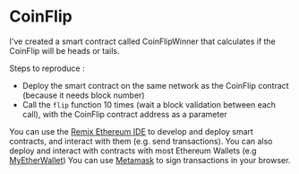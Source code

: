 # CoinFlip

I've created a smart contract called CoinFlipWinner that calculates if the CoinFlip will be heads or tails.

Steps to reproduce :

- Deploy the smart contract on the same network as the CoinFlip contract (because it needs block number)
- Call the `flip` function 10 times (wait a block validation between each call), with the CoinFlip contract address as a parameter

You can use the [Remix Ethereum IDE](https://remix.ethereum.org) to develop and deploy smart contracts, and interact with them (e.g. send transactions).
You can also deploy and interact with contracts with most Ethereum Wallets (e.g [MyEtherWallet](https://www.myetherwallet.com))
You can use [Metamask](https://metamask.io) to sign transactions in your browser.
